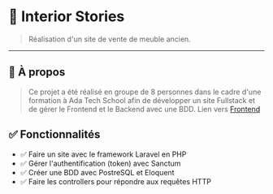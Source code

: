 # 🧠 Interior Stories

> Réalisation d'un site de vente de meuble ancien.

---

## 📌 À propos

> Ce projet a été réalisé en groupe de 8 personnes dans le cadre d'une formation à Ada Tech School afin de développer un site Fullstack et de gérer le Frontend et le Backend avec une BDD.
> Lien vers [Frontend](https://github.com/Hazbraaaa/PROJET_COLLECTIF_Interior_Stories_Frontend)

## ✅ Fonctionnalités

- ✅ Faire un site avec le framework Laravel en PHP
- ✅ Gérer l'authentification (token) avec Sanctum
- ✅ Créer une BDD avec PostreSQL et Eloquent
- ✅ Faire les controllers pour répondre aux requêtes HTTP
